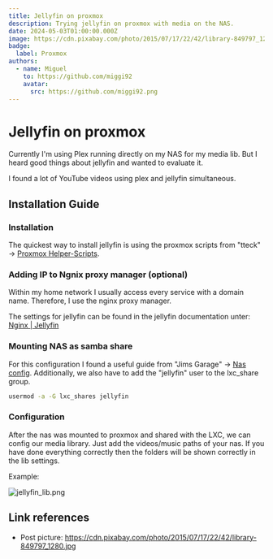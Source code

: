 ```yaml
---
title: Jellyfin on proxmox
description: Trying jellyfin on proxmox with media on the NAS.
date: 2024-05-03T01:00:00.000Z
image: https://cdn.pixabay.com/photo/2015/07/17/22/42/library-849797_1280.jpg
badge:
  label: Proxmox
authors:
  - name: Miguel
    to: https://github.com/miggi92
    avatar:
      src: https://github.com/miggi92.png
---
```


# Jellyfin on proxmox

Currently I'm using Plex running directly on my NAS for my media lib. But I heard good things about jellyfin and wanted to evaluate it.

I found a lot of YouTube videos using plex and jellyfin simultaneous.

## Installation Guide

### Installation

The quickest way to install jellyfin is using the proxmox scripts from "tteck" -> [Proxmox Helper-Scripts](https://tteck.github.io/Proxmox/).

### Adding IP to Ngnix proxy manager (optional)

Within my home network I usually access every service with a domain name. Therefore, I use the nginx proxy manager.

The settings for jellyfin can be found in the jellyfin documentation unter: [Nginx | Jellyfin](https://jellyfin.org/docs/general/networking/nginx/#nginx-proxy-manager)

### Mounting NAS as samba share

For this configuration I found a useful guide from "Jims Garage" -> [Nas config](https://github.com/JamesTurland/JimsGarage/tree/main/LXC/NAS). Additionally, we also have to add the "jellyfin" user to the lxc\_share group.

```bash
usermod -a -G lxc_shares jellyfin
```

### Configuration

After the nas was mounted to proxmox and shared with the LXC, we can config our media library. Just add the videos/music paths of your nas. If you have done everything correctly then the folders will be shown correctly in the lib settings.

Example:

![jellyfin\_lib.png](/blog/jellyfin_lib.png)

## Link references

- Post picture: <https://cdn.pixabay.com/photo/2015/07/17/22/42/library-849797_1280.jpg>
